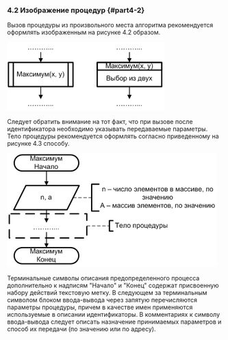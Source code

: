 ﻿### 4.2 Изображение процедур {#part4-2}

Вызов процедуры из произвольного места алгоритма рекомендуется оформлять изображенным на рисунке 4.2 образом.

![Рисунок 4.2 - Пример изображения вызова процедуры](static/pic421.PNG)

Следует обратить внимание на тот факт, что при вызове после идентификатора необходимо указывать передаваемые параметры. Тело процедуры рекомендуется оформлять согласно приведенному на рисунке 4.3 способу.

![Рисунок 4.3 - Пример изображения тела процедуры](static/pic422.PNG)

Терминальные символы описания предопределенного процесса дополнительно к  надписям "Начало" и "Конец" содержат присвоенную набору действий текстовую метку. В следующем за терминальным символом блоком ввода-вывода через запятую перечисляются параметры процедуры, причем в качестве имен применяются используемые в описании идентификаторы. В комментариях к символу ввода-вывода следует описать назначение принимаемых параметров и способ их передачи (по значению или по адресу).